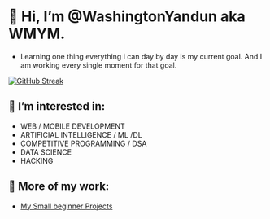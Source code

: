 # 👋 Hi, I’m @WashingtonYandun aka WMYM.

- Learning one thing everything i can day by day is my current goal. And I am working every single moment for that goal.

[![GitHub Streak](https://github-readme-streak-stats.herokuapp.com?user=WashingtonYandun&theme=react&hide_border=true&date_format=j%20M%5B%20Y%5D)](https://github.com/WashingtonYandun)

## 👀 I’m interested in:

- WEB / MOBILE DEVELOPMENT
- ARTIFICIAL INTELLIGENCE / ML /DL
- COMPETITIVE PROGRAMMING / DSA
- DATA SCIENCE
- HACKING

<!---
## 🌱 My Current Stack:

<a align="start" href="https://github.com/WashingtonYandun">
  <img alt="CSS" src="https://img.shields.io/badge/css%20-34ACDB.svg?&style=for-the-badge&logo=css3&logoColor=fff"/>
  <img alt="HTML" src="https://img.shields.io/badge/html%20-E34F28.svg?&style=for-the-badge&logo=html5&logoColor=fff"/>
  <img alt="JavaScript" src="https://img.shields.io/badge/JavaScript%20-F3DB4B.svg?&style=for-the-badge&logo=javascript&logoColor=222"/>
  <img alt="MongoDb" src="https://img.shields.io/badge/mongo%20-73B55E.svg?&style=for-the-badge&logo=mongodb&logoColor=fff"/>
  <img alt="Node.js" src="https://img.shields.io/badge/node%20-85CC2D.svg?&style=for-the-badge&logo=node.js&logoColor=fff"/>
  <img alt="Express" src="https://img.shields.io/badge/express%20-141414.svg?&style=for-the-badge&logo=express&logoColor=fff"/>
  <img alt="Git" src="https://img.shields.io/badge/git%20-E95137.svg?&style=for-the-badge&logo=git&logoColor=fff"/>
  <img alt="Python" src="https://img.shields.io/badge/python%20-3572A4.svg?&style=for-the-badge&logo=python&logoColor=fff"/>
  <img alt="Java" src="https://img.shields.io/badge/java%20-D32E31.svg?&style=for-the-badge&logo=java&logoColor=fff"/>
  <img alt="C++" src="https://img.shields.io/badge/c++%20-044B8A.svg?&style=for-the-badge&logo=cplusplus&logoColor=fff"/>
</a>
--->

## 🌱 More of my work:
- [My Small beginner Projects](https://github.com/WMYM-Experimental)

<!---
## 🌱 I’m currently learning:
## 💞️ I’m looking to collaborate on... all projects i could apport something.
## 💞️ Languages I worked on:
- Some of the languages I have worked.

[![trophy](https://github-profile-trophy.vercel.app/?username=WashingtonYandun&row=1&margin-w=10&no-bg=true&no-frame=true&theme=alduin)](https://github.com/ryo-ma/github-profile-trophy)
-->
